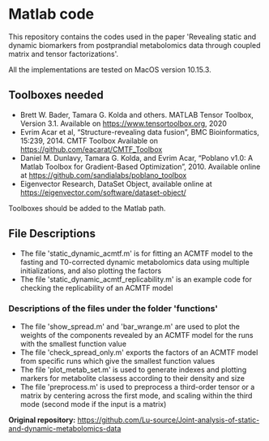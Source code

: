# Matlab code
This repository contains the codes used in the paper 'Revealing static and dynamic biomarkers from postprandial metabolomics data through coupled matrix and tensor factorizations'.

All the implementations are tested on MacOS version 10.15.3.

## Toolboxes needed 
*  Brett W. Bader, Tamara G. Kolda and others. MATLAB Tensor Toolbox, Version 3.1. Available on https://www.tensortoolbox.org, 2020
*  Evrim Acar et al, “Structure-revealing data fusion”, BMC Bioinformatics, 15:239, 2014. CMTF Toolbox Available on https://github.com/eacarat/CMTF_Toolbox
*  Daniel M. Dunlavy, Tamara G. Kolda, and Evrim Acar, “Poblano v1.0: A Matlab Toolbox for Gradient-Based Optimization”, 2010. Available online at https://github.com/sandialabs/poblano_toolbox
* Eigenvector Research, DataSet Object, available online at https://eigenvector.com/software/dataset-object/

Toolboxes should be added to the Matlab path.

## File Descriptions  

*  The file 'static_dynamic_acmtf.m' is for fitting an ACMTF model to the fasting and T0-corrected dynamic metabolomics data using multiple initializations, and also plotting the factors
*  The file 'static_dynamic_acmtf_replicability.m' is an example code for checking the replicability of an ACMTF model
     
  ### Descriptions of the files under the folder 'functions'
  * The file 'show_spread.m' and 'bar_wrange.m' are used to plot the weights of the components revealed by an ACMTF model for the runs with the smallest function value
   * The file 'check_spread_only.m' exports the factors of an ACMTF model from specific runs which give the smallest function values
   * The file 'plot_metab_set.m' is used to generate indexes and plotting markers for metabolite classess according to their density and size
   * The file 'preprocess.m' is used to preprocess a third-order tensor or a matrix by centering across the first mode, and scaling within the third mode (second mode if the input is a matrix)

**Original repository:** https://github.com/Lu-source/Joint-analysis-of-static-and-dynamic-metabolomics-data
